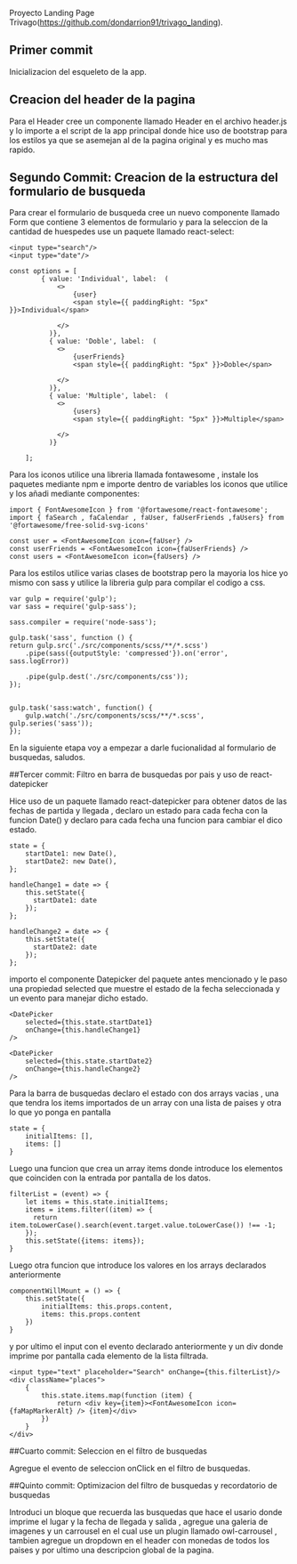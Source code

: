 Proyecto Landing Page Trivago(https://github.com/dondarrion91/trivago_landing).

## Primer commit

Inicializacion del esqueleto de la app.

## Creacion del header de la pagina

Para el Header cree un componente llamado Header en el archivo header.js y lo importe a el script de la app principal donde hice uso de bootstrap para los estilos ya que se asemejan al de la pagina original y es mucho mas rapido.

## Segundo Commit: Creacion de la estructura del formulario de busqueda

Para crear el formulario de busqueda cree un nuevo componente llamado Form que contiene 3 elementos de formulario y para la seleccion de la cantidad de huespedes use un paquete llamado react-select:
    

    

    <input type="search"/>
    <input type="date"/>

    const options = [
            { value: 'Individual', label:  (
                <>
                    {user}
                    <span style={{ paddingRight: "5px" }}>Individual</span>
                  
                </>
              )},
              { value: 'Doble', label:  (
                <>
                    {userFriends}
                    <span style={{ paddingRight: "5px" }}>Doble</span>
                  
                </>
              )},
              { value: 'Multiple', label:  (
                <>
                    {users}
                    <span style={{ paddingRight: "5px" }}>Multiple</span>
                  
                </>
              )}
            
        ];

Para los iconos utilice una libreria llamada fontawesome , instale los paquetes mediante npm e importe dentro de variables los iconos que utilice y los añadi mediante componentes:

    import { FontAwesomeIcon } from '@fortawesome/react-fontawesome'; 
    import { faSearch , faCalendar , faUser, faUserFriends ,faUsers} from '@fortawesome/free-solid-svg-icons'

    const user = <FontAwesomeIcon icon={faUser} />
    const userFriends = <FontAwesomeIcon icon={faUserFriends} />
    const users = <FontAwesomeIcon icon={faUsers} />

Para los estilos utilice varias clases de bootstrap pero la mayoria los hice yo mismo con sass y utilice la libreria gulp para compilar el codigo a css.

    var gulp = require('gulp');
    var sass = require('gulp-sass');
    
    sass.compiler = require('node-sass');
    
    gulp.task('sass', function () {
    return gulp.src('./src/components/scss/**/*.scss')
        .pipe(sass({outputStyle: 'compressed'}).on('error', sass.logError))
        
        .pipe(gulp.dest('./src/components/css'));
    });
    

    gulp.task('sass:watch', function() {
        gulp.watch('./src/components/scss/**/*.scss', gulp.series('sass'));
    });

En la siguiente etapa voy a empezar a darle fucionalidad al formulario de busquedas, saludos.

##Tercer commit: Filtro en barra de busquedas por pais y uso de react-datepicker

Hice uso de un paquete llamado react-datepicker para obtener datos de las fechas de partida y llegada , declaro un estado para cada fecha con la funcion Date() y declaro para cada fecha una funcion para cambiar el dico estado.

    state = {
        startDate1: new Date(),
        startDate2: new Date(),
    };

    handleChange1 = date => {
        this.setState({
          startDate1: date
        });
    };

    handleChange2 = date => {
        this.setState({
          startDate2: date
        });
    };

importo el componente Datepicker del paquete antes mencionado y le paso una propiedad selected que muestre el estado de la fecha seleccionada y un evento para manejar dicho estado.

    <DatePicker
        selected={this.state.startDate1}
        onChange={this.handleChange1}
    />
        
    <DatePicker
        selected={this.state.startDate2}
        onChange={this.handleChange2}
    />

Para la barra de busquedas declaro el estado con dos arrays vacias , una que tendra los items importados de un array con una lista de paises y otra lo que yo ponga en pantalla

    state = {
        initialItems: [],
        items: []
    }

Luego una funcion que crea un array items donde introduce los elementos que coinciden con la entrada por pantalla de los datos.

    filterList = (event) => {
        let items = this.state.initialItems;
        items = items.filter((item) => {
          return item.toLowerCase().search(event.target.value.toLowerCase()) !== -1;
        });
        this.setState({items: items});
    }

Luego otra funcion que introduce los valores en los arrays declarados anteriormente

    componentWillMount = () => {
        this.setState({
            initialItems: this.props.content,
            items: this.props.content
        })
    }

y por ultimo el input con el evento declarado anteriormente y un div donde imprime por pantalla cada elemento de la lista filtrada. 

    <input type="text" placeholder="Search" onChange={this.filterList}/>
    <div className="places">
        {
            this.state.items.map(function (item) {
                return <div key={item}><FontAwesomeIcon icon={faMapMarkerAlt} /> {item}</div>
            })
        }
    </div>

##Cuarto commit: Seleccion en el filtro de busquedas

Agregue el evento de seleccion onClick en el filtro de busquedas.

##Quinto commit: Optimizacion del filtro de busquedas y recordatorio de busquedas

Introduci un bloque que recuerda las busquedas que hace el usario donde imprime el lugar y la fecha de llegada y salida ,
agregue una galeria de imagenes y un carrousel en el cual use un plugin llamado owl-carrousel , tambien agregue un dropdown en el header con monedas de todos los paises y por ultimo una descripcion global de la pagina.